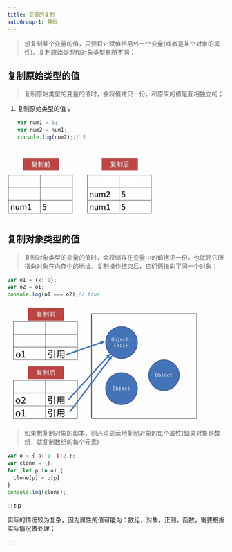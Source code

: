```yaml
---
title: 变量的复制
autoGroup-1: 基础
---
```


> 想复制某个变量的值，只要将它赋值给另外一个变量(或者是某个对象的属性)。复制原始类型和对象类型有所不同；

## 复制原始类型的值

> 复制原始类型的变量的值时，会将值拷贝一份，和原来的值是互相独立的；

1. 复制原始类型的值；

   ```javascript
   var num1 = 5;
   var num2 = num1;
   console.log(num2);// 5
   ```

<img src="assets/image-20210517235513076.png" alt="image-20210517235513076" style="zoom:67%;" />

## 复制对象类型的值

> 复制对象类型的变量的值时，会将储存在变量中的值拷贝一份，也就是它所指向对象在内存中的地址。复制操作结束后，它们俩指向了同一个对象；

```javaScript
var o1 = {x: 1};
var o2 = o1;
console.log(o1 === o2);// true
```

<img src="assets/image-20210517235139583.png" alt="image-20210517235139583" style="zoom:67%;" />

> 如果想复制对象的副本，则必须显示地复制对象的每个属性(如果对象是数组，就复制数组的每个元素)

```javascript
var o = { a: 1, b:2 };
var clone = {};
for (let p in o) {
  clone[p] = o[p]
}
console.log(clone);
```

::: tip

实际的情况较为复杂，因为属性的值可能为：数组，对象，正则，函数，需要根据实际情况做处理；

:::

